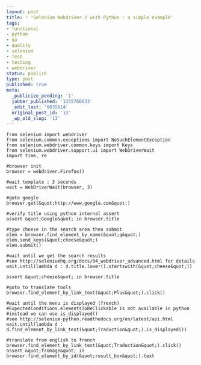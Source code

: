 ```yaml
---
layout: post
title: ! 'Selenium Webdriver 2 with Python : a simple example'
tags:
- functional
- python
- qa
- quality
- selenium
- Test
- testing
- webdriver
status: publish
type: post
published: true
meta:
  _publicize_pending: '1'
  jabber_published: '1355760633'
  _edit_last: '9835614'
  original_post_id: '13'
  _wp_old_slug: '13'
---
```


    from selenium import webdriver
    from selenium.common.exceptions import NoSuchElementException
    from selenium.webdriver.common.keys import Keys
    from selenium.webdriver.support.ui import WebDriverWait
    import time, re

    #browser init
    browser = webdriver.Firefox()

    #wait template : 3 seconds
    wait = WebDriverWait(browser, 3)

    #goto google
    browser.get(&quot;http://www.google.com&quot;)

    #verify title using python internal assert
    assert &quot;Google&quot; in browser.title

    #type cheese in the search area then submit
    elem = browser.find_element_by_name(&quot;q&quot;)
    elem.send_keys(&quot;cheese&quot;)
    elem.submit()

    #wait until we get the search results
    #see http://seleniumhq.org/docs/04_webdriver_advanced.html for details
    wait.until(lambda d : d.title.lower().startswith(&quot;cheese&quot;))

    assert &quot;cheese&quot; in browser.title

    #goto to translate tools
    browser.find_element_by_link_text(&quot;Plus&quot;).click()

    #wait until the menu is displayed (french)
    #ExpectedConditions.elementsToBeClickable is not available in python
    #instead we can use is_displayed()
    #see http://selenium-python.readthedocs.org/en/latest/api.html
    wait.until(lambda d : d.find_element_by_link_text(&quot;Traduction&quot;).is_displayed())

    #translate from english to french
    browser.find_element_by_link_text(&quot;Traduction&quot;).click()
    assert &quot;fromage&quot; in browser.find_element_by_id(&quot;result_box&quot;).text
